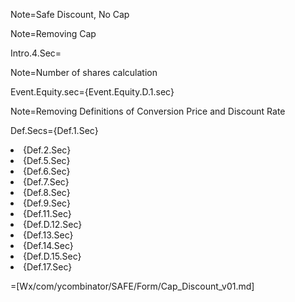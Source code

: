 Note=Safe Discount, No Cap

Note=Removing Cap

Intro.4.Sec=</i>

Note=Number of shares calculation

Event.Equity.sec={Event.Equity.D.1.sec}

Note=Removing Definitions of Conversion Price and Discount Rate

Def.Secs={Def.1.Sec}<li>{Def.2.Sec}<li>{Def.5.Sec}<li>{Def.6.Sec}<li>{Def.7.Sec}<li>{Def.8.Sec}<li>{Def.9.Sec}<li>{Def.11.Sec}<li>{Def.D.12.Sec}<li>{Def.13.Sec}<li>{Def.14.Sec}<li>{Def.D.15.Sec}<li>{Def.17.Sec}

=[Wx/com/ycombinator/SAFE/Form/Cap_Discount_v01.md]